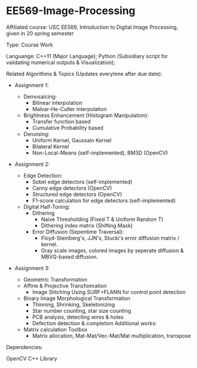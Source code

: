 # EE569-Image-Processing
Affiliated course: USC EE569, Introduction to Digital Image Processing, given in 20 spring semester

Type: Course Work

Languange: C++11  (Major Language); Python (Subsidiary script for validating numerical outputs & Visualization);

Related Algorithms & Topics (Updates everytime after due date):
  - Assignment 1:
    - Demosaicing:
      - Bilinear interpolation
      - Malvar-He-Cutler interpolation
    - Brightness Enhancement (Histogram Manipulation):
      - Transfer function based
      - Cumulative Probability based
    - Denoising:
      - Uniform Kernel, Gaussain Kernel
      - Bilateral Kernel
      - Non-Local-Means (self-implemented), BM3D (OpenCV)
  - Assignment 2:
    - Edge Detection:
      - Sobel edge detectors (self-implemented)
      - Canny edge detectors (OpenCV)
      - Structured edge detectors (OpenCV)
      - F1-score calculation for edge detectors (self-implemented)
    - Digital Half-Toning:
      - Dithering
        - Naive Thresholding (Fixed T & Uniform Random T)
        - Dithering index matrix (Shifting Mask)
      - Error Diffusion (Sepentime Traversal):
        - Floyd-Steinberg's, JJN's, Stucki's error diffusion matrix / kernel.
        - Gray scale images, colored images by seperate diffusion & MBVQ-based diffusion.
       
  - Assignment 3:
    - Geometric Transformation
    - Affine & Projective Transfomration
      - Image Stitching Using SURF+FLANN for control point detection
    - Binary Image Morphological Transformation
      - Thinning, Shrinking, Skeletonizing
      - Star number counting, star size counting
      - PCB analysis, detecting wires & holes
      - Defection detection & completion
    Additional works:
    - Matrix calculation Toolbox
      - Matrix allocation, Mat-Mat/Vec-Mat/Mat multiplication, transpose


Dependencies:

  OpenCV C++ Library
